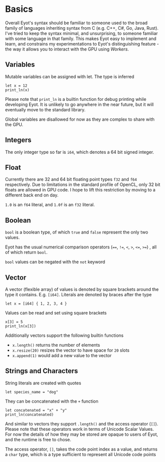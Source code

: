 # Basics

Overall Eyot's syntax should be familiar to someone used to the broad family of languages inheriting syntax from C (e.g. C++, C#, Go, Java, Rust).
I've tried to keep the syntax minimal, and unsurprising, to someone familiar with some language in that family.
This makes Eyot easy to implement and learn, and constrains my experimentations to Eyot's distinguishing feature - the way it allows you to interact with the GPU using *Workers*.

## Variables

Mutable variables can be assigned with let. The type is inferred

```
let x = 12
print_ln(x)
```

Please note that `print_ln` is a builtin function for debug printing while developing Eyot.
It is unlikely to go anywhere in the near future, but it will eventually move to the standard library.

Global variables are disallowed for now as they are complex to share with the GPU.

## Integers

The only integer type so far is `i64`, which denotes a 64 bit signed integer.

## Float

Currently there are 32 and 64 bit floating point types `f32` and `f64` respectively.
Due to limitations in the standard profile of OpenCL, only 32 bit floats are allowed in GPU code.
I hope to lift this restriction by moving to a different back end on day.

`1.0` is an `f64` literal, and `1.0f` is an `f32` literal.

## Boolean

`bool` is a boolean type, of which `true` and `false` represent the only two values.

Eyot has the usual numerical comparison operators (`==`, `!=`, `<`, `>`, `<=`, `>=`) , all of which return `bool`.

`bool` values can be negated with the `not` keyword 

## Vector

A vector (flexible array) of values is denoted by square brackets around the type it contains.
E.g. `[i64]`.
Literals are denoted by braces after the type

```
let x = [i64] { 1, 2, 3, 4 }
```

Values can be read and set using square brackets

```
x[3] = 5
print_ln(x[3])
```

Additionally vectors support the following builtin functions
- `x.length()` returns the number of elements
- `x.resize(20)` resizes the vector to have space for `20` slots
- `x.append(1)` would add a new value to the vector

## Strings and Characters

String literals are created with quotes

```
let species_name = "dog"
```

They can be concatenated with the `+` function

```
let concatenated = "x" + "y"
print_ln(concatenated)
```

And similar to vectors they support `.length()` and the access operator (`[]`).
Please note that these operators work in terms of Unicode Scalar Values.
For now the details of how they may be stored are opaque to users of Eyot, and the runtime is free to chose.

The access operator, `[]`, takes the code point index as a value, and returns a `char` type, which is a type sufficient to represent all Unicode code points

